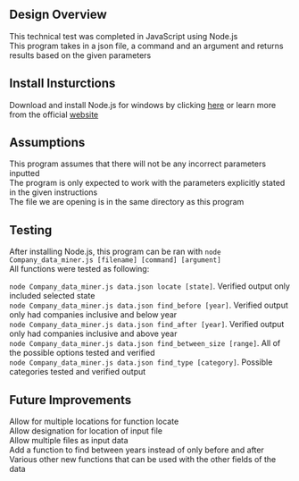 ## Design Overview
This technical test was completed in JavaScript using Node.js  
This program takes in a json file, a command and an argument and returns results based on the given parameters

## Install Insturctions
Download and install Node.js for windows by clicking [here](https://nodejs.org/dist/v10.8.0/node-v10.8.0-x64.msi)
or learn more from the official [website](https://nodejs.org/en/)

## Assumptions
This program assumes that there will not be any incorrect parameters inputted  
The program is only expected to work with the parameters explicitly stated in the given instructions  
The file we are opening is in the same directory as this program  

## Testing
After installing Node.js, this program can be ran with `node Company_data_miner.js [filename] [command] [argument]`  
All functions were tested as following:

`node Company_data_miner.js data.json locate [state]`. Verified output only included selected state  
`node Company_data_miner.js data.json find_before [year]`. Verified output only had companies inclusive and below year  
`node Company_data_miner.js data.json find_after [year]`. Verified output only had companies inclusive and above year  
`node Company_data_miner.js data.json find_between_size [range]`. All of the possible options tested and verified  
`node Company_data_miner.js data.json find_type [category]`. Possible categories tested and verified output  

## Future Improvements
Allow for multiple locations for function locate  
Allow designation for location of input file  
Allow multiple files as input data  
Add a function to find between years instead of only before and after  
Various other new functions that can be used with the other fields of the data  
